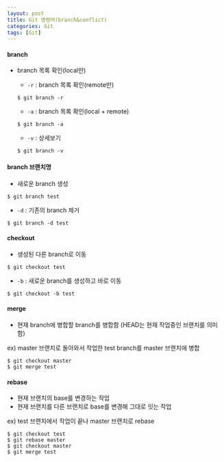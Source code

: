 ```yaml
---
layout: post
title: Git 명령어(branch&conflict)
categories: Git
tags: [Git]
---
```


#### branch
- branch 목록 확인(local만)
  - `-r` : branch 목록 확인(remote만)
  ```git
  $ git branch -r
    ```

  - `-a` : branch 목록 확인(local + remote)
  ```git
  $ git branch -a
    ```

  - `-v` : 상세보기
  ```git
  $ git branch -v
  ```

#### branch 브랜치명
- 새로운 branch 생성
```git
$ git branch test
```

  - `-d` : 기존의 branch 제거
  ```git
  $ git branch -d test
  ```

#### checkout 
- 생성된 다른 branch로 이동
```git
$ git checkout test
```

  - `-b` : 새로운 branch를 생성하고 바로 이동
  ```git
  $ git checkout -b test
  ```

#### merge
- 현재 branch에 병합할 branch를 병합함 (HEAD는 현재 작업중인 브랜치를 의미함)

ex) master 브랜치로 돌아와서 작업한 test branch를 master 브랜치에 병합
```git
$ git checkout master
$ git merge test
```

#### rebase 
- 현재 브랜치의 base를 변경하는 작업
- 현재 브랜치를 다른 브랜치로 base를 변경해 그대로 잇는 작업

ex) test 브랜치에서 작업이 끝나 master 브랜치로 rebase
```git
$ git checkout test
$ git rebase master
$ git checkout master
$ git merge test
```